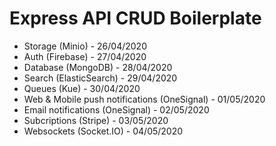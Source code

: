 # Express API CRUD Boilerplate

- Storage (Minio) - 26/04/2020
- Auth (Firebase) - 27/04/2020
- Database (MongoDB) - 28/04/2020
- Search (ElasticSearch) - 29/04/2020
- Queues (Kue) - 30/04/2020
- Web & Mobile push notifications (OneSignal) - 01/05/2020
- Email notifications (OneSignal) - 02/05/2020
- Subcriptions (Stripe) - 03/05/2020
- Websockets (Socket.IO) - 04/05/2020